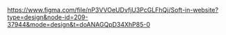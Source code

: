 https://www.figma.com/file/nP3VVOeUDvfjU3PcGLFhQj/Soft-in-website?type=design&node-id=209-37944&mode=design&t=doANAGQpD34XhP85-0
